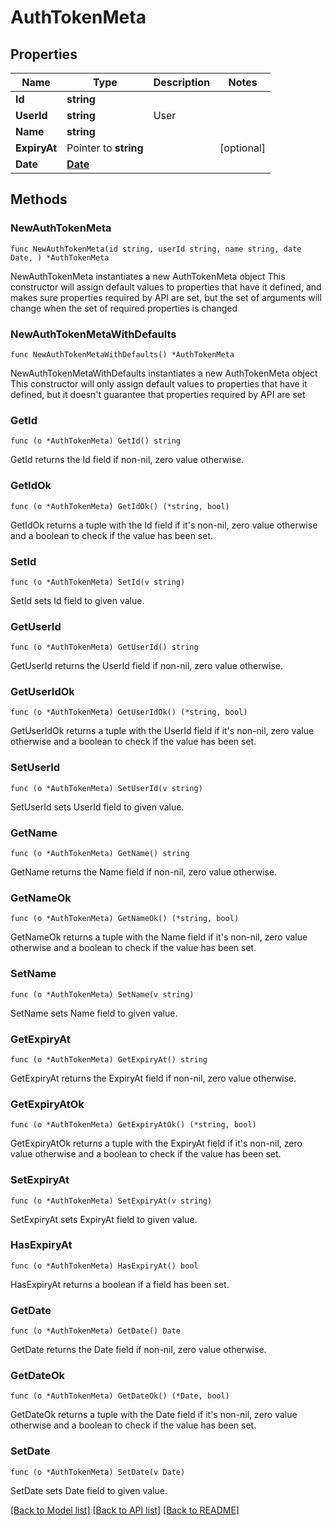 # AuthTokenMeta

## Properties

Name | Type | Description | Notes
------------ | ------------- | ------------- | -------------
**Id** | **string** |  | 
**UserId** | **string** | User | 
**Name** | **string** |  | 
**ExpiryAt** | Pointer to **string** |  | [optional] 
**Date** | [**Date**](Date.md) |  | 

## Methods

### NewAuthTokenMeta

`func NewAuthTokenMeta(id string, userId string, name string, date Date, ) *AuthTokenMeta`

NewAuthTokenMeta instantiates a new AuthTokenMeta object
This constructor will assign default values to properties that have it defined,
and makes sure properties required by API are set, but the set of arguments
will change when the set of required properties is changed

### NewAuthTokenMetaWithDefaults

`func NewAuthTokenMetaWithDefaults() *AuthTokenMeta`

NewAuthTokenMetaWithDefaults instantiates a new AuthTokenMeta object
This constructor will only assign default values to properties that have it defined,
but it doesn't guarantee that properties required by API are set

### GetId

`func (o *AuthTokenMeta) GetId() string`

GetId returns the Id field if non-nil, zero value otherwise.

### GetIdOk

`func (o *AuthTokenMeta) GetIdOk() (*string, bool)`

GetIdOk returns a tuple with the Id field if it's non-nil, zero value otherwise
and a boolean to check if the value has been set.

### SetId

`func (o *AuthTokenMeta) SetId(v string)`

SetId sets Id field to given value.


### GetUserId

`func (o *AuthTokenMeta) GetUserId() string`

GetUserId returns the UserId field if non-nil, zero value otherwise.

### GetUserIdOk

`func (o *AuthTokenMeta) GetUserIdOk() (*string, bool)`

GetUserIdOk returns a tuple with the UserId field if it's non-nil, zero value otherwise
and a boolean to check if the value has been set.

### SetUserId

`func (o *AuthTokenMeta) SetUserId(v string)`

SetUserId sets UserId field to given value.


### GetName

`func (o *AuthTokenMeta) GetName() string`

GetName returns the Name field if non-nil, zero value otherwise.

### GetNameOk

`func (o *AuthTokenMeta) GetNameOk() (*string, bool)`

GetNameOk returns a tuple with the Name field if it's non-nil, zero value otherwise
and a boolean to check if the value has been set.

### SetName

`func (o *AuthTokenMeta) SetName(v string)`

SetName sets Name field to given value.


### GetExpiryAt

`func (o *AuthTokenMeta) GetExpiryAt() string`

GetExpiryAt returns the ExpiryAt field if non-nil, zero value otherwise.

### GetExpiryAtOk

`func (o *AuthTokenMeta) GetExpiryAtOk() (*string, bool)`

GetExpiryAtOk returns a tuple with the ExpiryAt field if it's non-nil, zero value otherwise
and a boolean to check if the value has been set.

### SetExpiryAt

`func (o *AuthTokenMeta) SetExpiryAt(v string)`

SetExpiryAt sets ExpiryAt field to given value.

### HasExpiryAt

`func (o *AuthTokenMeta) HasExpiryAt() bool`

HasExpiryAt returns a boolean if a field has been set.

### GetDate

`func (o *AuthTokenMeta) GetDate() Date`

GetDate returns the Date field if non-nil, zero value otherwise.

### GetDateOk

`func (o *AuthTokenMeta) GetDateOk() (*Date, bool)`

GetDateOk returns a tuple with the Date field if it's non-nil, zero value otherwise
and a boolean to check if the value has been set.

### SetDate

`func (o *AuthTokenMeta) SetDate(v Date)`

SetDate sets Date field to given value.



[[Back to Model list]](../README.md#documentation-for-models) [[Back to API list]](../README.md#documentation-for-api-endpoints) [[Back to README]](../README.md)


